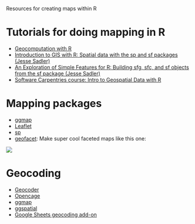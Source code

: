 Resources for creating maps within R

# Tutorials for doing mapping in R
* [Geocomputation with R](https://geocompr.robinlovelace.net/)
* [Introduction to GIS with R: Spatial data with the sp and sf packages (Jesse Sadler)](https://www.jessesadler.com/post/gis-with-r-intro/)
* [An Exploration of Simple Features for R: Building sfg, sfc, and sf objects from the sf package (Jesse Sadler)](https://jessesadler.com/post/simple-feature-objects/)
* [Software Carpentries course: Intro to Geospatial Data with R](http://www.datacarpentry.org/r-raster-vector-geospatial/)

# Mapping packages

*   [ggmap](https://github.com/dkahle/ggmap)
*   [Leaflet](https://rstudio.github.io/leaflet/)
* [sp](https://github.com/edzer/sp/)
* [geofacet](https://github.com/hafen/geofacet): Make super cool faceted maps like this one:

![](https://cloud.githubusercontent.com/assets/1275592/26282369/611ab89e-3dc5-11e7-86eb-65685cc2948b.png)

# Geocoding

*   [Geocoder](https://geocode.localfocus.nl/)
*   [Opencage](https://ropensci.org/tutorials/opencage_tutorial/)
*   [ggmap](http://zevross.com/blog/2014/03/19/geocoding-with-rs-ggmap-package/)
*   [ggspatial](https://github.com/paleolimbot/ggspatial)
*   [Google Sheets geocoding add-on](https://chrome.google.com/webstore/detail/geocode-by-awesome-table/cnhboknahecjdnlkjnlodacdjelippfg?hl=en)
